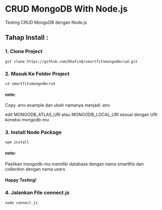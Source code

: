 # CRUD MongoDB With Node.js
Testing CRUD MongoDB dengan Node.js

## Tahap Install :
### 1. Clone Project
```
git clone https://github.com/DhafinQ/smartfitsmongodbcrud.git
```
### 2. Masuk Ke Folder Project
```
cd smartfitsmongodbcrud
```
#### note:
Copy .env-example dan ubah namanya menjadi .env

edit MONGODB_ATLAS_URI atau MONGODB_LOCAL_URI sesuai dengan URI koneksi mongodb-mu

### 3. Install Node Package
```
npm install
```
#### note:
Pastikan mongodb-mu memiliki database dengan nama smartfits dan collection dengan nama users

#### Happy Testing!

### 4. Jalankan File connect.js
```
node connect.js
```


